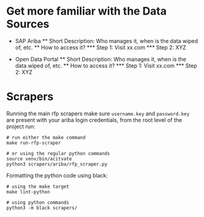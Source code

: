 # Get more familiar with the Data Sources
* SAP Ariba
** Short Description: Who manages it, when is the data wiped of, etc.
** How to access it?
*** Step 1: Visit xx.com
*** Step 2: XYZ

* Open Data Portal
** Short Description: Who manages it, when is the data wiped of, etc.
** How to access it?
*** Step 1: Visit xx.com
*** Step 2: XYZ

# Scrapers

Running the main rfp scrapers make sure `username.key` and `password.key` are present with your ariba login credentials, from the root level of the project run:
```shell
# run either the make command
make run-rfp-scraper

# or using the regular python commands
source venv/bin/acitvate
python3 scrapers/ariba/rfp_scraper.py
```

Formatting the python code using black:
```shell
# using the make target
make lint-python

# using python commands
python3 -m black scrapers/
```
